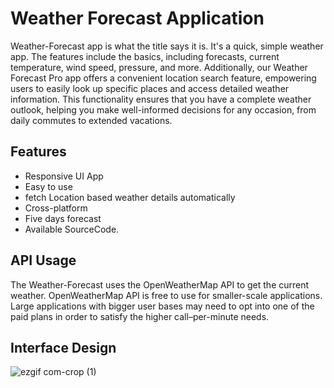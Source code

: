 
# Weather Forecast Application
Weather-Forecast app is what the title says it is. It's a quick, simple weather app. The features include the basics, including forecasts, current temperature, wind speed, pressure, and more.
Additionally, our Weather Forecast Pro app offers a convenient location search feature, empowering users to easily look up specific places and access detailed weather information. This functionality ensures that you have a complete weather outlook, helping you make well-informed decisions for any occasion, from daily commutes to extended vacations.


## Features

- Responsive UI App
- Easy to use
- fetch Location based weather details automatically
- Cross-platform
- Five days forecast
- Available SourceCode.


## API Usage

The Weather-Forecast uses the OpenWeatherMap API to get the current weather. OpenWeatherMap API is free to use for smaller-scale applications. Large applications with bigger user bases may need to opt into one of the paid plans in order to satisfy the higher call–per-minute needs.

## Interface Design

![ezgif com-crop (1)](https://github.com/Rupal-Gupta29/Weather-Forecast-JavaScript/assets/70842313/a5b0347f-0c7b-48d1-86d1-54359b383e6c)
